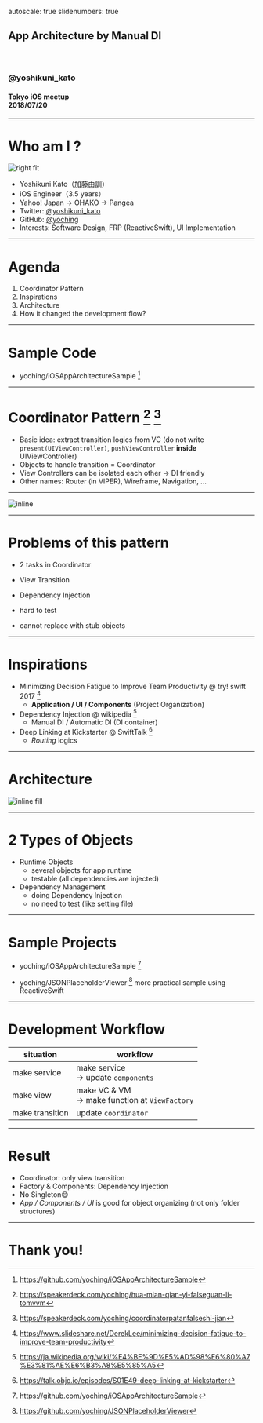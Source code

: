 autoscale: true
slidenumbers: true

## App Architecture by Manual DI
### <br><br>@yoshikuni_kato
#### Tokyo iOS meetup<br>2018/07/20

---
# Who am I ?

![right fit](images/2017Portrait.jpg)

- Yoshikuni Kato（加藤由訓）
- iOS Engineer（3.5 years）
- Yahoo! Japan -> OHAKO -> Pangea
- Twitter: [@yoshikuni_kato](https://twitter.com/yoshikuni_kato)
- GitHub: [@yoching](https://github.com/yoching)
- Interests: Software Design, FRP (ReactiveSwift), UI Implementation

---
# Agenda

1. Coordinator Pattern
1. Inspirations
1. Architecture
1. How it changed the development flow?

---
# Sample Code

- yoching/iOSAppArchitectureSample [^1]

[^1]: https://github.com/yoching/iOSAppArchitectureSample

---
# Coordinator Pattern [^2] [^3]

- Basic idea: extract transition logics from VC
  (do not write `present(UIViewController)`, `pushViewController` **inside** UIViewController)
- Objects to handle transition = Coordinator
- View Controllers can be isolated each other -> DI friendly
- Other names: Router (in VIPER), Wireframe, Navigation, ...


<!-- - With this pattern, View Controllers can be isolated each other -> Dependency Injection -->

[^2]: https://speakerdeck.com/yoching/hua-mian-qian-yi-falseguan-li-tomvvm

[^3]: https://speakerdeck.com/yoching/coordinatorpatanfalseshi-jian

---
![inline](./images/CoordinatorExample.png)

---
# Problems of this pattern

- 2 tasks in Coordinator
 - View Transition
 - Dependency Injection

- hard to test
- cannot replace with stub objects

---
# Inspirations

- Minimizing Decision Fatigue to Improve Team Productivity @ try! swift 2017 [^4]
  - **Application / UI / Components** (Project Organization)
- Dependency Injection  @ wikipedia [^5]
  - Manual DI / Automatic DI (DI container)
- Deep Linking at Kickstarter @ SwiftTalk [^6]
  - *Routing* logics


[^4]: https://www.slideshare.net/DerekLee/minimizing-decision-fatigue-to-improve-team-productivity

[^5]: https://ja.wikipedia.org/wiki/%E4%BE%9D%E5%AD%98%E6%80%A7%E3%81%AE%E6%B3%A8%E5%85%A5

[^6]: https://talk.objc.io/episodes/S01E49-deep-linking-at-kickstarter


---
# Architecture

![inline fill](./images/Architecture.png)

---
# 2 Types of Objects

- Runtime Objects
  - several objects for app runtime
  - testable (all dependencies are injected)
- Dependency Management
  - doing Dependency Injection
  - no need to test (like setting file)

---
# Sample Projects

- yoching/iOSAppArchitectureSample [^1]

- yoching/JSONPlaceholderViewer [^7] more practical sample using ReactiveSwift

[^7]: https://github.com/yoching/JSONPlaceholderViewer

---
# Development Workflow

| situation | workflow |
| --- | --- |
| make service | make service<br>-> update `components` |
| make view | make VC & VM <br>-> make function at `ViewFactory` |
| make transition | update `coordinator` |

---
# Result

- Coordinator: only view transition
- Factory & Components: Dependency Injection
- No Singleton😄
- *App / Components / UI* is good for object organizing (not only folder structures)

---
# Thank you!
